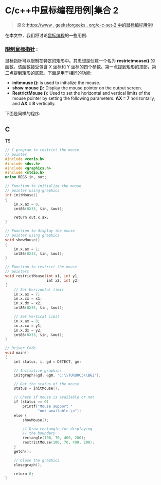 # C/c++中鼠标编程用例|集合 2

> 原文:[https://www . geeksforgeeks . org/c-c-set-2 中的鼠标编程用例/](https://www.geeksforgeeks.org/use-cases-of-mouse-programming-in-c-c-set-2/)

在本文中，我们将讨论[鼠标编程](https://www.geeksforgeeks.org/mouse-programming-in-c-c/)的一些用例:

### **<u>限制鼠标指针</u> :**

鼠标指针可以限制在特定的矩形中。其思想是创建一个名为 **restrictmouse()** 的函数，该函数接受包含 X 坐标和 Y 坐标的四个参数。第一点提到矩形的顶部，第二点提到矩形的底部。下面是用于相同的功能:

*   **initmouse ():** is used to initialize the mouse.
*   **show mouse ():** Display the mouse pointer on the output screen.
*   **RestrictMouse ():** Used to set the horizontal and vertical limits of the mouse pointer by setting the following parameters. **AX = 7** horizontally, and **AX = 8** vertically.

下面是同样的程序:

## C

T5

```cpp
// C program to restrict the mouse
// pointer
#include <conio.h>
#include <dos.h>
#include <graphics.h>
#include <stdio.h>
union REGS in, out;

// Function to initialize the mouse
// pointer using graphics
int initMouse()
{
    in.x.ax = 0;
    int86(0X33, &in, &out);

    return out.x.ax;
}

// Function to display the mouse
// pointer using graphics
void showMouse()
{
    in.x.ax = 1;
    int86(0X33, &in, &out);
}

// Function to restrict the mouse
// pointers
void restrictMouse(int x1, int y1,
                   int x2, int y2)
{
    // Set Horizontal limit
    in.x.ax = 7;
    in.x.cx = x1;
    in.x.dx = x2;
    int86(0X33, &in, &out);

    // Set Vertical limit
    in.x.ax = 8;
    in.x.cx = y1;
    in.x.dx = y2;
    int86(0X33, &in, &out);
}

// Driver Code
void main()
{
    int status, i, gd = DETECT, gm;

    // Initialize graphics
    initgraph(&gd, &gm, "C:\\TURBOC3\\BGI");

    // Get the status of the mouse
    status = initMouse();

    // Check if mouse is available or not
    if (status == 0)
        printf("Mouse support "
               "not available.\n");
    else {
        showMouse();

        // Draw rectangle for displaying
        // the boundary
        rectangle(100, 70, 400, 200);
        restrictMouse(100, 70, 400, 200);
    }
    getch();

    // Close the graphics
    closegraph();

    return 0;
}
```